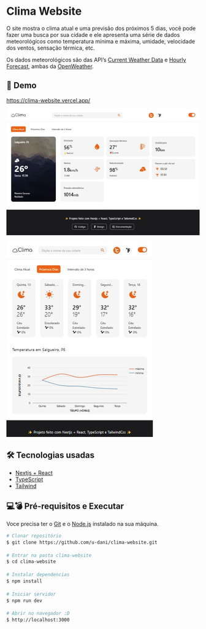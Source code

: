 # Clima Website

O site mostra o clima atual e uma previsão dos próximos 5 dias, você pode fazer uma busca por sua cidade e ele apresenta uma série de dados meteorológicos como temperatura mínima e máxima, umidade, velocidade dos ventos, sensação térmica, etc.

Os dados meteorológicos são das API’s [Current Weather Data](https://openweathermap.org/current) e [Hourly Forecast](https://openweathermap.org/api/hourly-forecast), ambas da [OpenWeather](https://openweathermap.org/).

## 🌠 Demo

<a target="_blank" href="https://clima-website.vercel.app/">https://clima-website.vercel.app/</a>

<div align="center">

![](public/demo/current-desktop-light.jpg)

</div>

![](public/demo/forecast-tablet-light.jpg)

## 🛠 Tecnologias usadas

-   [Nextjs + React](https://nextjs.org/)
-   [TypeScript](https://www.typescriptlang.org/pt/)
-   [Tailwind](https://tailwindcss.com/)

## 💻💣 Pré-requisitos e Executar

Voce precisa ter o [Git](https://git-scm.com) e o [Node.js](https://nodejs.org/en/) instalado na sua máquina.

```bash
# Clonar repositório
$ git clone https://github.com/u-dani/clima-website.git

# Entrar na pasta clima-website
$ cd clima-website

# Instalar dependencias
$ npm install

# Iniciar servidor
$ npm run dev

# Abrir no navegador :D
$ http://localhost:3000
```
